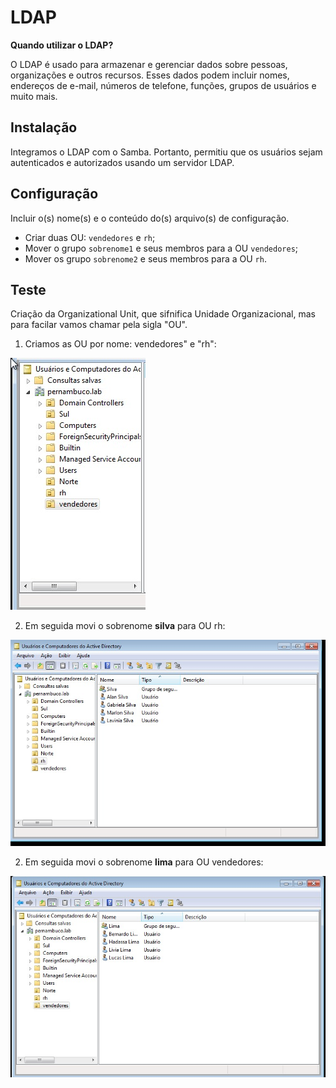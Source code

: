 # LDAP

<b>Quando utilizar o LDAP?</b>

O LDAP é usado para armazenar e gerenciar dados sobre pessoas, organizações e outros recursos. Esses dados podem incluir nomes, endereços de e-mail, números de telefone, funções, grupos de usuários e muito mais.


## Instalação

Integramos o LDAP com o Samba.
Portanto, permitiu que os usuários sejam autenticados e autorizados usando um servidor LDAP.

## Configuração

Incluir o(s) nome(s) e o conteúdo do(s) arquivo(s) de configuração.

- Criar duas OU: `vendedores` e `rh`;
- Mover o grupo `sobrenome1` e seus membros para a OU `vendedores`;
- Mover os grupo `sobrenome2` e seus membros para a OU `rh`.

## Teste

Criação da Organizational Unit, que sifnifica Unidade Organizacional, mas para facilar vamos chamar pela sigla "OU".

1. Criamos as OU por nome: vendedores" e "rh":

![Alt text](image.png)

2. Em seguida movi o sobrenome <b>silva</b> para OU rh:

![Alt text](image-1.png)

2. Em seguida movi o sobrenome <b>lima</b> para OU vendedores:

![Alt text](image-2.png)
